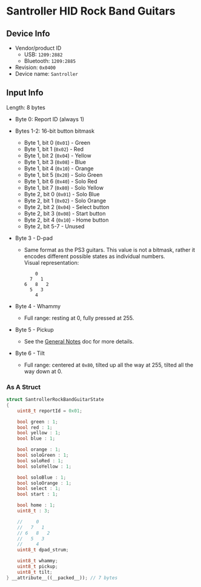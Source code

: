 # Santroller HID Rock Band Guitars

## Device Info

- Vendor/product ID
  - USB: `1209:2882`
  - Bluetooth: `1209:2885`
- Revision: `0x0400`
- Device name: `Santroller`

## Input Info

Length: 8 bytes

- Byte 0: Report ID (always 1)
- Bytes 1-2: 16-bit button bitmask
  - Byte 1, bit 0 (`0x01`) - Green
  - Byte 1, bit 1 (`0x02`) - Red
  - Byte 1, bit 2 (`0x04`) - Yellow
  - Byte 1, bit 3 (`0x08`) - Blue
  - Byte 1, bit 4 (`0x10`) - Orange
  - Byte 1, bit 5 (`0x20`) - Solo Green
  - Byte 1, bit 6 (`0x40`) - Solo Red
  - Byte 1, bit 7 (`0x80`) - Solo Yellow
  - Byte 2, bit 0 (`0x01`) - Solo Blue
  - Byte 2, bit 1 (`0x02`) - Solo Orange
  - Byte 2, bit 2 (`0x04`) - Select button
  - Byte 2, bit 3 (`0x08`) - Start button
  - Byte 2, bit 4 (`0x10`) - Home button
  - Byte 2, bit 5-7 - Unused
- Byte 3 - D-pad
  - Same format as the PS3 guitars. This value is not a bitmask, rather it encodes different possible states as individual numbers.\
    Visual representation:

    ```
        0
      7   1
    6   8   2
      5   3
        4
    ```

- Byte 4 - Whammy
  - Full range: resting at 0, fully pressed at 255.
- Byte 5 - Pickup
  - See the [General Notes](General%20Notes.md) doc for more details.
- Byte 6 - Tilt
  - Full range: centered at `0x80`, tilted up all the way at 255, tilted all the way down at 0.

### As A Struct

```cpp
struct SantrollerRockBandGuitarState
{
    uint8_t reportId = 0x01;

    bool green : 1;
    bool red : 1;
    bool yellow : 1;
    bool blue : 1;

    bool orange : 1;
    bool soloGreen : 1;
    bool soloRed : 1;
    bool soloYellow : 1;

    bool soloBlue : 1;
    bool soloOrange : 1;
    bool select : 1;
    bool start : 1;

    bool home : 1;
    uint8_t : 3;

    //     0
    //   7   1
    // 6   8   2
    //   5   3
    //     4
    uint8_t dpad_strum;

    uint8_t whammy;
    uint8_t pickup;
    uint8_t tilt;
} __attribute__((__packed__)); // 7 bytes
```
